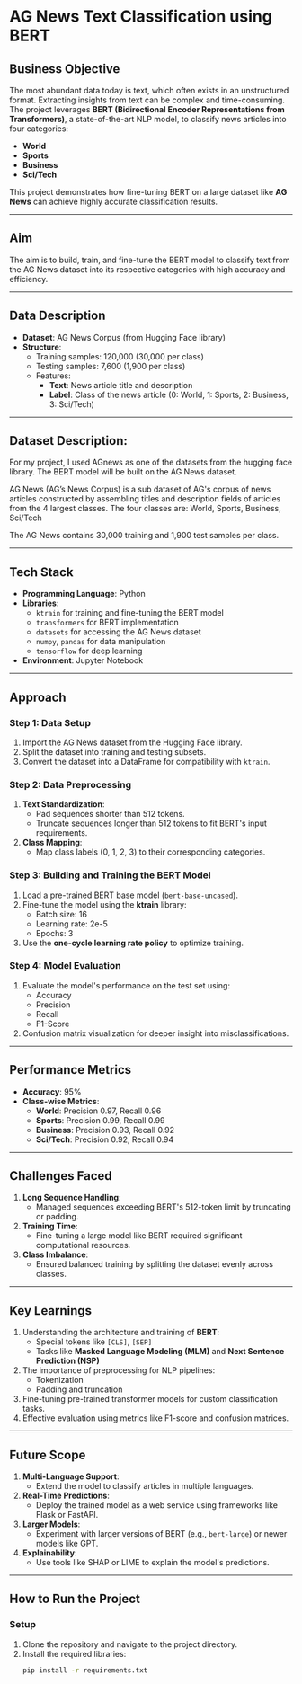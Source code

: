 # AG News Text Classification using BERT

## Business Objective

The most abundant data today is text, which often exists in an unstructured format. Extracting insights from text can be complex and time-consuming. The project leverages **BERT (Bidirectional Encoder Representations from Transformers)**, a state-of-the-art NLP model, to classify news articles into four categories:
- **World**
- **Sports**
- **Business**
- **Sci/Tech**

This project demonstrates how fine-tuning BERT on a large dataset like **AG News** can achieve highly accurate classification results.

---

## Aim

The aim is to build, train, and fine-tune the BERT model to classify text from the AG News dataset into its respective categories with high accuracy and efficiency.

---

## Data Description

- **Dataset**: AG News Corpus (from Hugging Face library)
- **Structure**:
  - Training samples: 120,000 (30,000 per class)
  - Testing samples: 7,600 (1,900 per class)
  - Features: 
    - **Text**: News article title and description
    - **Label**: Class of the news article (0: World, 1: Sports, 2: Business, 3: Sci/Tech)

---

## Dataset Description:

For my project, I used AGnews as one of the datasets from the hugging face library. The BERT model will be built on the AG News dataset.

AG News (AG’s News Corpus) is a sub dataset of AG's corpus of news articles constructed by assembling titles and description fields of articles from the 4 largest classes. The four classes are: World, Sports, Business, Sci/Tech

The AG News contains 30,000 training and 1,900 test samples per class. 

---

## Tech Stack

- **Programming Language**: Python
- **Libraries**:
  - `ktrain` for training and fine-tuning the BERT model
  - `transformers` for BERT implementation
  - `datasets` for accessing the AG News dataset
  - `numpy`, `pandas` for data manipulation
  - `tensorflow` for deep learning
- **Environment**: Jupyter Notebook

---

## Approach

### Step 1: Data Setup
1. Import the AG News dataset from the Hugging Face library.
2. Split the dataset into training and testing subsets.
3. Convert the dataset into a DataFrame for compatibility with `ktrain`.

### Step 2: Data Preprocessing
1. **Text Standardization**:
   - Pad sequences shorter than 512 tokens.
   - Truncate sequences longer than 512 tokens to fit BERT's input requirements.
2. **Class Mapping**:
   - Map class labels (0, 1, 2, 3) to their corresponding categories.

### Step 3: Building and Training the BERT Model
1. Load a pre-trained BERT base model (`bert-base-uncased`).
2. Fine-tune the model using the **ktrain** library:
   - Batch size: 16
   - Learning rate: 2e-5
   - Epochs: 3
3. Use the **one-cycle learning rate policy** to optimize training.

### Step 4: Model Evaluation
1. Evaluate the model's performance on the test set using:
   - Accuracy
   - Precision
   - Recall
   - F1-Score
2. Confusion matrix visualization for deeper insight into misclassifications.

---

## Performance Metrics

- **Accuracy**: 95%
- **Class-wise Metrics**:
  - **World**: Precision 0.97, Recall 0.96
  - **Sports**: Precision 0.99, Recall 0.99
  - **Business**: Precision 0.93, Recall 0.92
  - **Sci/Tech**: Precision 0.92, Recall 0.94

---

## Challenges Faced

1. **Long Sequence Handling**:
   - Managed sequences exceeding BERT's 512-token limit by truncating or padding.
2. **Training Time**:
   - Fine-tuning a large model like BERT required significant computational resources.
3. **Class Imbalance**:
   - Ensured balanced training by splitting the dataset evenly across classes.

---

## Key Learnings

1. Understanding the architecture and training of **BERT**:
   - Special tokens like `[CLS]`, `[SEP]`
   - Tasks like **Masked Language Modeling (MLM)** and **Next Sentence Prediction (NSP)**
2. The importance of preprocessing for NLP pipelines:
   - Tokenization
   - Padding and truncation
3. Fine-tuning pre-trained transformer models for custom classification tasks.
4. Effective evaluation using metrics like F1-score and confusion matrices.

---

## Future Scope

1. **Multi-Language Support**:
   - Extend the model to classify articles in multiple languages.
2. **Real-Time Predictions**:
   - Deploy the trained model as a web service using frameworks like Flask or FastAPI.
3. **Larger Models**:
   - Experiment with larger versions of BERT (e.g., `bert-large`) or newer models like GPT.
4. **Explainability**:
   - Use tools like SHAP or LIME to explain the model's predictions.

---

## How to Run the Project

### Setup
1. Clone the repository and navigate to the project directory.
2. Install the required libraries:
   ```bash
   pip install -r requirements.txt

